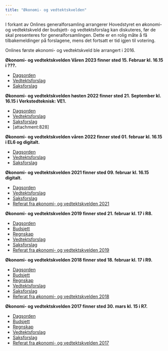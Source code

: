 ```yaml
---
title: "Økonomi- og vedtektskvelden"
---
```


I forkant av Onlines generalforsamling arrangerer Hovedstyret en økonomi- og vedtektskveld der budsjett- og vedtektsforslag kan diskuteres, før de skal presenteres for generalforsamlingen. Dette er en rolig måte å få tilbakemeldinger på forslagene, mens det fortsatt er tid igjen til votering.

Onlines første økonomi- og vedtektskveld ble arrangert i 2016.

**Økonomi- og vedtektskvelden Våren 2023 finner sted 15. Februar kl. 16.15 i ???.**  

* [Dagsorden](https://online.ntnu.no/wiki/online/okogved/dagsorden23v)  
* [Vedtektsforslag](https://online.ntnu.no/wiki/online/generalforsamlingen/genfors2023v/vedtekstforslag)
* [Saksforslag](https://online.ntnu.no/wiki/online/generalforsamlingen/genfors2023v/saksforslag)

**Økonomi- og vedtektskvelden høsten 2022 finner sted 21. September kl. 16.15 i Verkstedteknisk: VE1.**  

* [Dagsorden](https://online.ntnu.no/wiki/online/okogved/dagsorden22h)  
* [Vedtektsforslag](https://online.ntnu.no/wiki/online/generalforsamlingen/genfors2022h/vedtekstforslag)
* [Saksforslag](https://online.ntnu.no/wiki/online/generalforsamlingen/genfors2022h/saksforslag)
* [attachment:828]

**Økonomi- og vedtektskvelden våren 2022 finner sted 01. februar kl. 16.15 i EL6 og digitalt.**  

* [Dagsorden](https://online.ntnu.no/wiki/online/okogved/dagsorden22)  
* [Vedtektsforslag](https://online.ntnu.no/wiki/online/generalforsamlingen/genfors2022/vedtekstforslag)
* [Saksforslag](https://online.ntnu.no/wiki/online/generalforsamlingen/genfors2022/saksforslag)

**Økonomi- og vedtektskvelden 2021 finner sted 09. februar kl. 16.15 digitalt.**

* [Dagsorden](https://online.ntnu.no/wiki/online/okogved/dagsorden21)
* [Vedtektsforslag](https://online.ntnu.no/wiki/online/generalforsamlingen/genfors2021/vedtekstforslag)
* [Saksforslag](https://online.ntnu.no/wiki/online/generalforsamlingen/genfors2021/saksforslag)
* [Referat fra økonomi- og vedtektskvelden 2021](okogved-referat2021)

**Økonomi- og vedtektskvelden 2019 finner sted 21. februar kl. 17 i R8.**

* [Dagsorden](https://online.ntnu.no/wiki/online/okogved/dagsorden19)
* [Budsjett](https://docs.google.com/spreadsheets/d/1I-4p_l02Y_ZThvSMCD9HRgu3ApbARie46-_FX-1mEBw/edit?usp=sharing)
* [Regnskap](https://docs.google.com/spreadsheets/d/1BDvtP80nsKV5kvy6gEhzqtSGr50tb1bmXXgxjpXdTBU/edit?usp=sharing)
* [Vedtektsforslag](https://online.ntnu.no/wiki/online/generalforsamlingen/genfors2019/vedtekstforslag)
* [Saksforslag](https://online.ntnu.no/wiki/online/generalforsamlingen/genfors2019/saksforslag)
* [Referat fra økonomi- og vedtektskvelden 2019](okogved-referat2019)


**Økonomi- og vedtektskvelden 2018 finner sted 18. februar kl. 17 i R9.**

* [Dagsorden](https://online.ntnu.no/wiki/online/okogved/dagsorden18)
* [Budsjett]()
* [Regnskap]()
* [Vedtektsforslag](https://online.ntnu.no/wiki/online/generalforsamlingen/genfors2018/vedtekstforslag)
* [Saksforslag](https://online.ntnu.no/wiki/online/generalforsamlingen/genfors2018/saksforslag)
* [Referat fra økonomi- og vedtektskvelden 2018](okogved-referat2018)

**Økonomi- og vedtektskvelden 2017 finner sted 30. mars kl. 15 i R7.**

* [Dagsorden](https://online.ntnu.no/wiki/online/okogved/dagsorden)
* [Budsjett](https://docs.google.com/spreadsheets/d/1exCJ_8gr1KrS7Bv4N-JnjUBoUKJ56eaPp4wp0mvs9is/edit?usp=sharing)
* [Regnskap]()
* [Vedtektsforslag](https://online.ntnu.no/wiki/online/generalforsamlingen/2017/vedtekstforslag)
* [Saksforslag](https://online.ntnu.no/wiki/online/generalforsamlingen/2017/saksforslag)
* [Referat fra økonomi- og vedtektskvelden 2017](okogved-referat2017)